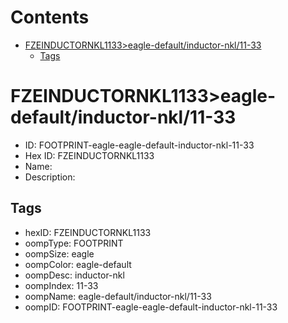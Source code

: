 



Contents
========

* [FZEINDUCTORNKL1133>eagle-default/inductor-nkl/11-33](#fzeinductornkl1133eagle-defaultinductor-nkl11-33)
	* [Tags](#tags)

# FZEINDUCTORNKL1133>eagle-default/inductor-nkl/11-33

- ID: FOOTPRINT-eagle-eagle-default-inductor-nkl-11-33
- Hex ID: FZEINDUCTORNKL1133
- Name: 
- Description: 

## Tags

- hexID: FZEINDUCTORNKL1133
- oompType: FOOTPRINT
- oompSize: eagle
- oompColor: eagle-default
- oompDesc: inductor-nkl
- oompIndex: 11-33
- oompName: eagle-default/inductor-nkl/11-33
- oompID: FOOTPRINT-eagle-eagle-default-inductor-nkl-11-33
